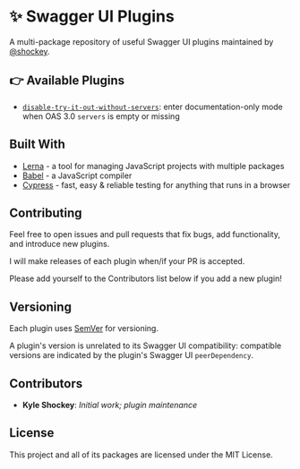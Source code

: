 # ✨ Swagger UI Plugins

A multi-package repository of useful Swagger UI plugins maintained by [@shockey](https://github.com/shockey).

## 👉 Available Plugins

- [`disable-try-it-out-without-servers`](https://github.com/shockey/swagger-ui-plugins/tree/master/packages/disable-try-it-out-without-servers): enter documentation-only mode when OAS 3.0 `servers` is empty or missing

## Built With

* [Lerna](https://lernajs.io) - a tool for managing JavaScript projects with multiple packages
* [Babel](https://babeljs.io) - a JavaScript compiler
* [Cypress](https://www.cypress.io) - fast, easy & reliable testing for anything that runs in a browser

## Contributing

Feel free to open issues and pull requests that fix bugs, add functionality, and introduce new plugins.

I will make releases of each plugin when/if your PR is accepted.

Please add yourself to the Contributors list below if you add a new plugin!

## Versioning

Each plugin uses [SemVer](http://semver.org/) for versioning. 

A plugin's version is unrelated to its Swagger UI compatibility: compatible versions are indicated by the plugin's Swagger UI `peerDependency`.

## Contributors

* **Kyle Shockey**: *Initial work; plugin maintenance*

## License

This project and all of its packages are licensed under the MIT License.
